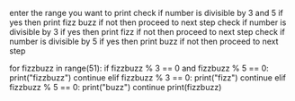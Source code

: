 enter the range you want to print
check if number is divisible by 3 and 5
if yes then print fizz buzz
if not then proceed to next step
check if number is divisible by 3
if yes then print fizz 
if not then proceed to next step
check if number is divisible by 5
if yes then print buzz
if not then proceed to next step


for fizzbuzz in range(51):
    if fizzbuzz % 3 == 0 and fizzbuzz % 5 == 0:
        print("fizzbuzz")
        continue
    elif fizzbuzz % 3 == 0:
        print("fizz")
        continue
    elif fizzbuzz % 5 == 0:
        print("buzz")
        continue
    print(fizzbuzz)
	
